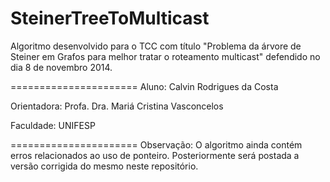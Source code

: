 SteinerTreeToMulticast
======================

Algoritmo desenvolvido para o TCC com título "Problema da árvore de Steiner em Grafos para melhor tratar o roteamento multicast" defendido no dia 8 de novembro  2014.

======================
Aluno: Calvin Rodrigues da Costa

Orientadora: Profa. Dra. Mariá Cristina Vasconcelos

Faculdade: UNIFESP

======================
Observação: O algoritmo ainda contém erros relacionados ao uso de ponteiro. Posteriormente será postada a versão corrigida do mesmo neste repositório. 
